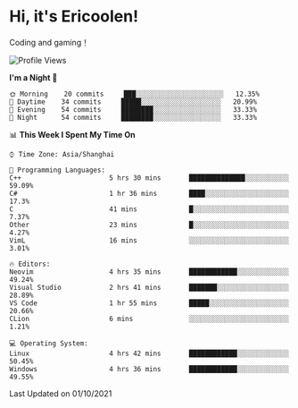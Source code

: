 # Hi, it's Ericoolen!
Coding and gaming！

<!--START_SECTION:waka-->
![Profile Views](http://img.shields.io/badge/Profile%20Views-19-blue)

**I'm a Night 🦉** 

```text
🌞 Morning    20 commits     ███░░░░░░░░░░░░░░░░░░░░░░   12.35% 
🌆 Daytime    34 commits     █████░░░░░░░░░░░░░░░░░░░░   20.99% 
🌃 Evening    54 commits     ████████░░░░░░░░░░░░░░░░░   33.33% 
🌙 Night      54 commits     ████████░░░░░░░░░░░░░░░░░   33.33%

```


📊 **This Week I Spent My Time On** 

```text
⌚︎ Time Zone: Asia/Shanghai

💬 Programming Languages: 
C++                      5 hrs 30 mins       ██████████████░░░░░░░░░░░   59.09% 
C#                       1 hr 36 mins        ████░░░░░░░░░░░░░░░░░░░░░   17.3% 
C                        41 mins             █░░░░░░░░░░░░░░░░░░░░░░░░   7.37% 
Other                    23 mins             █░░░░░░░░░░░░░░░░░░░░░░░░   4.27% 
VimL                     16 mins             ░░░░░░░░░░░░░░░░░░░░░░░░░   3.01%

🔥 Editors: 
Neovim                   4 hrs 35 mins       ████████████░░░░░░░░░░░░░   49.24% 
Visual Studio            2 hrs 41 mins       ███████░░░░░░░░░░░░░░░░░░   28.89% 
VS Code                  1 hr 55 mins        █████░░░░░░░░░░░░░░░░░░░░   20.66% 
CLion                    6 mins              ░░░░░░░░░░░░░░░░░░░░░░░░░   1.21%

💻 Operating System: 
Linux                    4 hrs 42 mins       ████████████░░░░░░░░░░░░░   50.45% 
Windows                  4 hrs 36 mins       ████████████░░░░░░░░░░░░░   49.55%

```


 Last Updated on 01/10/2021
<!--END_SECTION:waka-->

